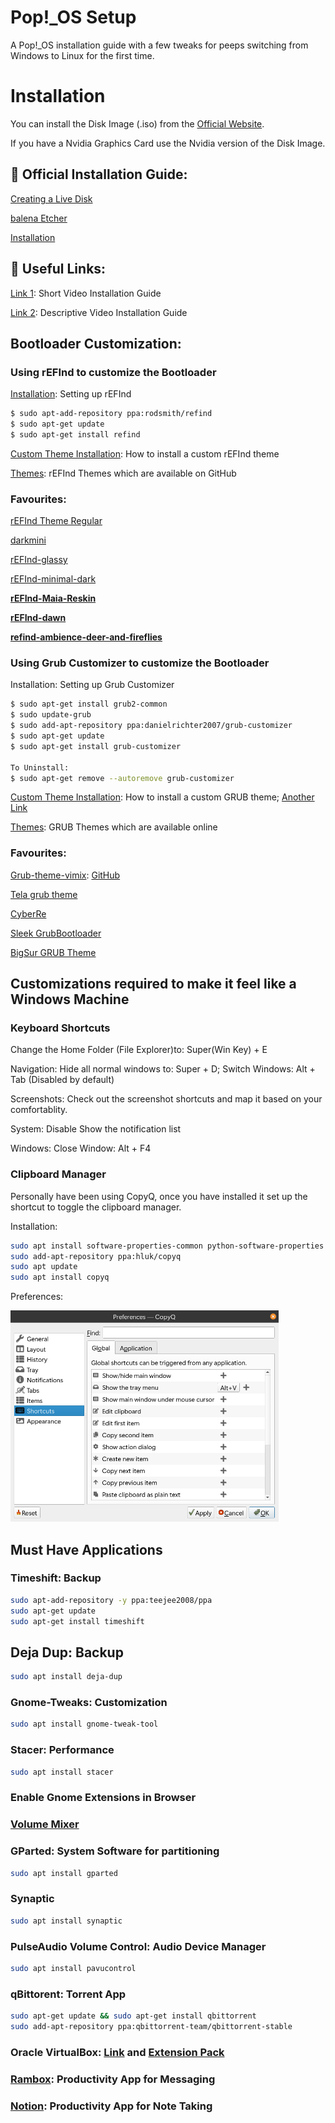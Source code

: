 # Pop!_OS Setup
A Pop!_OS  installation guide with a few tweaks for peeps switching from Windows to Linux for the first time.

# Installation

You can install the Disk Image (.iso) from the [Official Website](https://pop.system76.com/).

If you have a Nvidia Graphics Card use the Nvidia version of the Disk Image.

## 📕 Official Installation Guide:

[Creating a Live Disk](https://support.system76.com/articles/live-disk)

[balena Etcher](https://www.balena.io/etcher/) 

[Installation](https://support.system76.com/articles/install-pop)

## 🔗 Useful Links:

[Link 1](https://www.youtube.com/watch?v=EXZ7_DVxztQ): Short Video Installation Guide

[Link 2](https://www.youtube.com/watch?v=3Rcxjx3H9jo): Descriptive Video Installation Guide

## Bootloader Customization:

### Using rEFInd to customize the Bootloader

[Installation](https://www.youtube.com/watch?v=bg0BV5ZJCZU): Setting up rEFInd

```bash
$ sudo apt-add-repository ppa:rodsmith/refind
$ sudo apt-get update
$ sudo apt-get install refind
```

[Custom Theme Installation](https://www.youtube.com/watch?v=g2YYC1f3mnw): How to install a custom rEFInd theme

[Themes](https://github.com/topics/refind-theme): rEFInd Themes which are available on GitHub

### Favourites:

[rEFInd Theme Regular](https://github.com/bobafetthotmail/refind-theme-regular)

[darkmini](https://github.com/LightAir/darkmini)

[rEFInd-glassy](https://github.com/Pr0cella/rEFInd-glassy)

[rEFInd-minimal-dark](https://github.com/PillTime/rEFInd-minimal-dark)

**[rEFInd-Maia-Reskin](https://github.com/Fantailed/Refind-Maia-Reskin)**

**[rEFInd-dawn](https://github.com/ajlende/rEFInd-dawn)**

**[refind-ambience-deer-and-fireflies](https://github.com/jpmvferreira/refind-ambience-deer-and-fireflies)**

### Using Grub Customizer to customize the Bootloader

Installation: Setting up Grub Customizer

```bash
$ sudo apt-get install grub2-common
$ sudo update-grub
$ sudo add-apt-repository ppa:danielrichter2007/grub-customizer
$ sudo apt-get update
$ sudo apt-get install grub-customizer

To Uninstall:
$ sudo apt-get remove --autoremove grub-customizer
```

[Custom Theme Installation](https://www.youtube.com/watch?v=3s7qBJ-H7vw): How to install a custom GRUB theme; [Another Link](https://www.youtube.com/watch?v=BAyzHP1Cqb0)

[Themes](https://www.gnome-look.org/browse?cat=109&ord=rating): GRUB Themes which are available online

### Favourites:

[Grub-theme-vimix](https://www.gnome-look.org/p/1009236): [GitHub](https://github.com/vinceliuice/grub2-themes)

[Tela grub theme](https://www.gnome-look.org/p/1307852)

[CyberRe](https://www.gnome-look.org/p/1420727)

[Sleek GrubBootloader](https://www.gnome-look.org/p/1414997)

[BigSur GRUB Theme](https://www.gnome-look.org/p/1443844)

## Customizations required to make it feel like a Windows Machine

### Keyboard Shortcuts

Change the Home Folder (File Explorer)to: Super(Win Key) + E

Navigation: Hide all normal windows to: Super + D; Switch Windows: Alt + Tab (Disabled by default)

Screenshots: Check out the screenshot shortcuts and map it based on your comfortablity.

System: Disable Show the notification list 

Windows: Close Window: Alt + F4

### Clipboard Manager

Personally have been using CopyQ, once you have installed it set up the shortcut to toggle the clipboard manager.

Installation:

```bash
sudo apt install software-properties-common python-software-properties
sudo add-apt-repository ppa:hluk/copyq
sudo apt update
sudo apt install copyq
```

Preferences:

<img title="" src="Pop!_OS/CopyQ Preference.png" alt="Untitled" data-align="center" width="429">

## Must Have Applications

### Timeshift: Backup

```bash
sudo apt-add-repository -y ppa:teejee2008/ppa
sudo apt-get update
sudo apt-get install timeshift
```

## Deja Dup: Backup

```bash
sudo apt install deja-dup
```

### Gnome-Tweaks: Customization

```bash
sudo apt install gnome-tweak-tool
```

### Stacer: Performance

```bash
sudo apt install stacer
```

### Enable Gnome Extensions in Browser

### [Volume Mixer](https://extensions.gnome.org/extension/3499/application-volume-mixer/)

### GParted: System Software for partitioning

```bash
sudo apt install gparted
```

### Synaptic

```bash
sudo apt install synaptic
```

### PulseAudio Volume Control: Audio Device Manager

```bash
sudo apt install pavucontrol
```

### qBittorent: Torrent App

```bash
sudo apt-get update && sudo apt-get install qbittorrent
sudo add-apt-repository ppa:qbittorrent-team/qbittorrent-stable
```

### Oracle VirtualBox: [Link](https://download.virtualbox.org/virtualbox/6.1.26/virtualbox-6.1_6.1.26-145957~Ubuntu~eoan_amd64.deb) and [Extension Pack](https://download.virtualbox.org/virtualbox/6.1.26/Oracle_VM_VirtualBox_Extension_Pack-6.1.26.vbox-extpack)

### [Rambox](https://rambox.pro/api/downloadCE?os=linux&filetype=AppImage&arch=x86_64): Productivity App for Messaging

### [Notion](https://github.com/davidbailey00/notion-linux/releases/download/v2.0.6-windows/notion-desktop_2.0.6_amd64.deb): Productivity App for Note Taking
